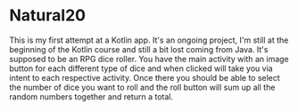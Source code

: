 # Natural20
This is my first attempt at a Kotlin app. It's an ongoing project, I'm still at the beginning of the Kotlin course and still a bit lost coming from Java. It's supposed to be an RPG dice roller. You have the main activity with an image button for each different type of dice and when clicked will take you via intent to each respective activity. Once there you should be able to select the number of dice you want to roll and the roll button will sum up all the random numbers together and return a total.
